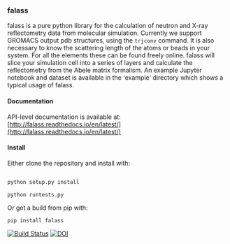 ### falass

falass is a pure python library for the calculation of neutron and X-ray reflectometry data from molecular simulation. Currently we support GROMACS output pdb structures, using the `trjconv` command. It is also necessary to know the scattering length of the atoms or beads in your system. For all the elements these can be found freely online. falass will slice your simulation cell into a series of layers and calculate the reflectometry from the Abele matrix formalism. An example Jupyter notebook and dataset is available in the 'example' directory which shows a typical usage of falass.

#### Documentation

API-level documentation is available at: [http://falass.readthedocs.io/en/latest/](http://falass.readthedocs.io/en/latest/) 

#### Install

Either clone the repository and install with:

```python setup.py build

python setup.py install 

python runtests.py
```

Or get a build from pip with:

`pip install falass`

[![Build Status](https://travis-ci.org/arm61/falass.svg?branch=0.0.2)](https://travis-ci.org/arm61/falass)
[![DOI](https://zenodo.org/badge/112358527.svg)](https://zenodo.org/badge/latestdoi/112358527)
